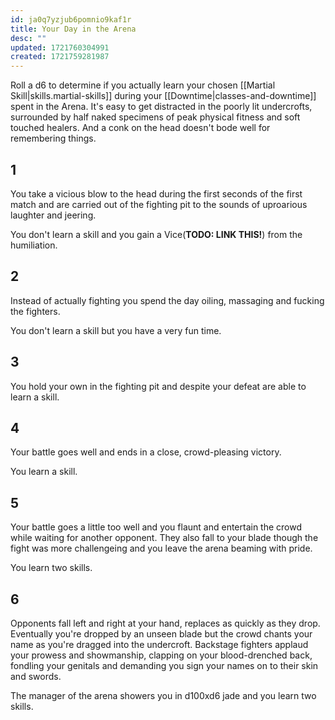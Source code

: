 ```yaml
---
id: ja0q7yzjub6pomnio9kaf1r
title: Your Day in the Arena
desc: ""
updated: 1721760304991
created: 1721759281987
---
```


Roll a d6 to determine if you actually learn your chosen [[Martial Skill|skills.martial-skills]] during your [[Downtime|classes-and-downtime]] spent in the Arena. It's easy to get distracted in the poorly lit undercrofts, surrounded by half naked specimens of peak physical fitness and soft touched healers. And a conk on the head doesn't bode well for remembering things.

## 1

You take a vicious blow to the head during the first seconds of the first match and are carried out of the fighting pit to the sounds of uproarious laughter and jeering.

You don't learn a skill and you gain a Vice(**TODO: LINK THIS!**) from the humiliation.

## 2

Instead of actually fighting you spend the day oiling, massaging and fucking the fighters.

You don't learn a skill but you have a very fun time.

## 3

You hold your own in the fighting pit and despite your defeat are able to learn a skill.

## 4

Your battle goes well and ends in a close, crowd-pleasing victory.

You learn a skill.

## 5

Your battle goes a little too well and you flaunt and entertain the crowd while waiting for another opponent. They also fall to your blade though the fight was more challengeing and you leave the arena beaming with pride.

You learn two skills.

## 6

Opponents fall left and right at your hand, replaces as quickly as they drop. Eventually you're dropped by an unseen blade but the crowd chants your name as you're dragged into the undercroft. Backstage fighters applaud your prowess and showmanship, clapping on your blood-drenched back, fondling your genitals and demanding you sign your names on to their skin and swords.

The manager of the arena showers you in d100xd6 jade and you learn two skills.
